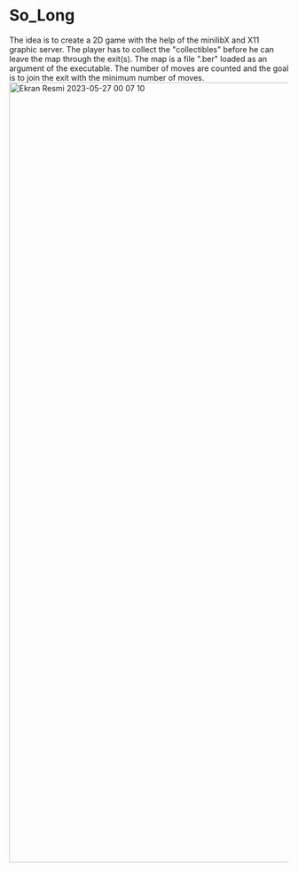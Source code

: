 # So_Long
The idea is to create a 2D game with the help of the minilibX and X11 graphic server. The player has to collect the "collectibles" before he can leave the map through the exit(s). The map is a file ".ber" loaded as an argument of the executable. The number of moves are counted and the goal is to join the exit with the minimum number of moves.
<img width="1407" alt="Ekran Resmi 2023-05-27 00 07 10" src="https://github.com/badi361/So_Long/assets/115088616/97c6e350-3df9-4eda-84be-b7587ea76ffb">

